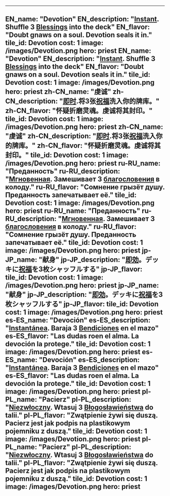 ---

EN_name: "Devotion"
EN_description: "<u><u>Instant</u></u>. Shuffle 3 <u>Blessings</u> into the deck"
EN_flavor: "Doubt gnaws on a soul. Devotion seals it in."
tile_id: Devotion
cost: 1
image: /images/Devotion.png
hero: priest
EN_name: "Devotion"
EN_description: "<u><u>Instant</u></u>. Shuffle 3 <u>Blessings</u> into the deck"
EN_flavor: "Doubt gnaws on a soul. Devotion seals it in."
tile_id: Devotion
cost: 1
image: /images/Devotion.png
hero: priest
zh-CN_name: "虔诚"
zh-CN_description: "<u><u>即时</u></u>.将3张<u>祝福</u>洗入你的牌库。"
zh-CN_flavor: "怀疑折磨灵魂。虔诚将其封印。"
tile_id: Devotion
cost: 1
image: /images/Devotion.png
hero: priest
zh-CN_name: "虔诚"
zh-CN_description: "<u><u>即时</u></u>.将3张<u>祝福</u>洗入你的牌库。"
zh-CN_flavor: "怀疑折磨灵魂。虔诚将其封印。"
tile_id: Devotion
cost: 1
image: /images/Devotion.png
hero: priest
ru-RU_name: "Преданность"
ru-RU_description: "<u><u>Мгновенная</u></u>. Замешивает 3 <u>благословения</u> в колоду."
ru-RU_flavor: "Сомнение грызёт душу. Преданность запечатывает её."
tile_id: Devotion
cost: 1
image: /images/Devotion.png
hero: priest
ru-RU_name: "Преданность"
ru-RU_description: "<u><u>Мгновенная</u></u>. Замешивает 3 <u>благословения</u> в колоду."
ru-RU_flavor: "Сомнение грызёт душу. Преданность запечатывает её."
tile_id: Devotion
cost: 1
image: /images/Devotion.png
hero: priest
jp-JP_name: "献身"
jp-JP_description: "<u><u>即効</u></u>。デッキに<u>祝福</u>を3枚シャッフルする"
jp-JP_flavor: 
tile_id: Devotion
cost: 1
image: /images/Devotion.png
hero: priest
jp-JP_name: "献身"
jp-JP_description: "<u><u>即効</u></u>。デッキに<u>祝福</u>を3枚シャッフルする"
jp-JP_flavor: 
tile_id: Devotion
cost: 1
image: /images/Devotion.png
hero: priest
es-ES_name: "Devoción"
es-ES_description: "<u><u>Instantánea</u></u>. Baraja 3 <u>Bendiciones</u> en el mazo"
es-ES_flavor: "Las dudas roen el alma. La devoción la protege."
tile_id: Devotion
cost: 1
image: /images/Devotion.png
hero: priest
es-ES_name: "Devoción"
es-ES_description: "<u><u>Instantánea</u></u>. Baraja 3 <u>Bendiciones</u> en el mazo"
es-ES_flavor: "Las dudas roen el alma. La devoción la protege."
tile_id: Devotion
cost: 1
image: /images/Devotion.png
hero: priest
pl-PL_name: "Pacierz"
pl-PL_description: "<u><u>Niezwłoczny</u></u>. Wtasuj 3 <u>Błogosławieństwa</u> do talii."
pl-PL_flavor: "Zwątpienie żywi się duszą. Pacierz jest jak podpis na plastikowym pojemniku z duszą."
tile_id: Devotion
cost: 1
image: /images/Devotion.png
hero: priest
pl-PL_name: "Pacierz"
pl-PL_description: "<u><u>Niezwłoczny</u></u>. Wtasuj 3 <u>Błogosławieństwa</u> do talii."
pl-PL_flavor: "Zwątpienie żywi się duszą. Pacierz jest jak podpis na plastikowym pojemniku z duszą."
tile_id: Devotion
cost: 1
image: /images/Devotion.png
hero: priest
---